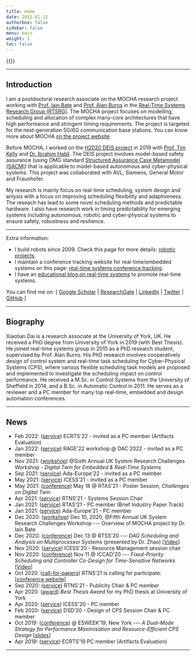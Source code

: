 ```yaml
---
title: Home
date: 2022-01-12
authorbox: false
sidebar: false
menu: main
weight: 1
toc: false
---
```


{{<contact>}}

---

## Introduction

I am a postdoctoral research associate on the MOCHA research project working with [Prof. Iain Bate](https://www-users.cs.york.ac.uk/~ijb/) and [Prof. Alan Burns](https://www-users.cs.york.ac.uk/~burns/) in the [Real-Time Systems Research Group (RTSRG)](https://www.cs.york.ac.uk/rts/index.html). The MOCHA project focuses on modelling, scheduling and allocation of complex many-core architectures that have high performance and stringent timing requirements. The project is targeted for the next-generation 5G/6G communication base stations. You can know more about MOCHA [on the project website](https://www.cs.york.ac.uk/rts/mocha/).

Before MOCHA, I worked on the [H2020 DEIS project](https://deis-project.eu) in 2019 with [Prof. Tim Kelly](https://www.cs.york.ac.uk/people/tpk) and [Dr. Ibrahim Habli](https://www.cs.york.ac.uk/people/ihabli). The DEIS project involves model-based safety assurance (using OMG standard [Structured Assurance Case Metamodel (SACM)](https://www.omg.org/spec/SACM/2.0/About-SACM/)) that is applicable to model-based autonomous and cyber-physical systems. This project was collaborated with AVL, Siemens, General Motor and Fraunhofer.

My research is mainly focus on real-time scheduling, system design and anlysis with a focus on improving scheduling flexibility and adaptiveness. The reseach has lead to some novel scheduling methods and predictable hardware. I also have research work in timing predictability for emerging systems including autonomous, robotic and cyber-physical systems to ensure safety, robustness and resilience. 


---

Extra information:

- I build robots since 2009. Check this page for more details: [robotic projects](/robots/). 
- I maintain a conference tracking website for real-time/embedded systems on this page: [real-time systems conference tracking](https://automaticdai.github.io/realtime-embedded-conferences/).
- I have an [educational blog on real-time systems](https://blog.xiaotiandai.com) to promote real-time systems.

You can find me on: \[ [Google Scholar](https://scholar.google.co.uk/citations?hl=en&user=G7dzNUkAAAAJ&view_op=list_works&sortby=pubdate)  | [ResearchGate](https://www.researchgate.net/profile/Xiaotian_Dai) | [LinkedIn](https://www.linkedin.com/in/xdai3/) | [Twitter](https://twitter.com/stevenxdai)  | [GitHub](https://github.com/automaticdai) \]


---

## Biography

Xiaotian Dai is a research associate at the University of York, UK. He received a PhD degree from University of York in 2019 (with Best Thesis). He joined real-time systems group in 2015 as a PhD research student, supervised by Prof. Alan Burns. His PhD research involves cooperatively design of control system and real-time task scheduling for Cyber-Physical Systems (CPS), where various flexible scheduling task models are proposed and implemented to investigate the scheduling impact on control performance. He received a M.Sc. in Control Systems from the University of Sheffield in 2014, and a B.Sc. in Automatic Control in 2011. He serves as a reviewer and a PC member for many top real-time, embedded and design automation conferences.


---

## News

- Feb 2022: (<u>service</u>) ECRTS'22 - invited as a PC member (Artifacts Evaluation)
- Jan 2022: (<u>service</u>) RAGE'22 workshop @ DAC 2022 - invited as a PC member
- Nov 2021: (<u>workshop</u>) @Sixth Annual UK System Research Challenges Workshop - *Digital Twin for Embedded & Real-Time Systems*
- Sep 2021: (<u>service</u>) Ada-Europe'22 - invited as a PC member
- May 2021: (<u>service</u>) ICESS'21 - invited as a PC member
- May 2021: (<u>conference</u>) May 18 @ RTAS'21 - Poster Session, *Challenges on Digital Twin*
- Apr 2021: (<u>service</u>) RTNS'21 - Systems Session Chair
- Jan 2021: (<u>service</u>) RTAS'21 - PC member (Brief Industry Paper Track)
- Jan 2021: (<u>service</u>) Ada-Europe'21 - PC member
- Dec 2020: (<u>workshop</u>) Dec 10, 2020, @Fifth Annual UK System Research Challenges Workshop --- Overview of MOCHA project by Dr. Iain Bate
- Dec 2020: (<u>conference</u>) Dec 13 @ RTSS'20 --- *DAG Scheduling and Analysis on Multiprocessor Systems* (presented by Dr. Zhao) [[Video](https://www.youtube.com/watch?v=DriyJdDGtNc)]
- Nov 2020: (<u>service</u>) ICESS'20 - Resource Management session chair
- Nov 2020: (<u>conference</u>) Nov 11 @ ICCAD'20 --- *Fixed-Priority Scheduling and Controller Co-Design for Time-Sensitive Networks* [[Video](https://www.youtube.com/watch?v=fPSlHvK1NGc)]
- Oct 2020: (<u>call-for-papers</u>) RTNS'21 is calling for participate: \[[conference website](https://rtns2021.univ-nantes.fr/)\]
- Sep 2020: (<u>service</u>) RTNS'21 - Publicity Chair & PC member
- Apr 2020: (<u>award</u>) *Best Thesis Award* for my PhD thesis at University of York 
- Apr 2020: (<u>service</u>) ICESS'20 - PC member
- Feb 2020: (<u>service</u>) DSD'20 - Design of CPS Session Chair & PC member
- Oct 2019: (<u>conference</u>) @ ESWEEK'19, New York --- *A Dual-Mode Strategy for Performance Maximisation and Resource-Efficient CPS Design* \[[slides](./files/ppt_emsoft_2019_dual_period_v3_rev1.pdf)\]
- Apr 2019: (<u>service</u>) ECRTS'19 PC member (Artifacts Evaluation)


---
